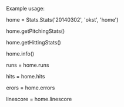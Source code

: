 Example usage:

  home = Stats.Stats('20140302', 'okst', 'home')
  
  home.getPitchingStats()
  
  home.getHittingStats()
  
  home.info()

  runs = home.runs
  
  hits = home.hits
  
  erors = home.errors
  
  linescore = home.linescore

